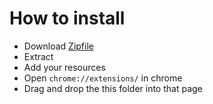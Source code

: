 # How to install
- Download [Zipfile](https://github.com/traumatram/krunk-classis-css/archive/refs/heads/main.zip)
- Extract
- Add your resources
- Open `chrome://extensions/` in chrome
- Drag and drop the this folder into that page
